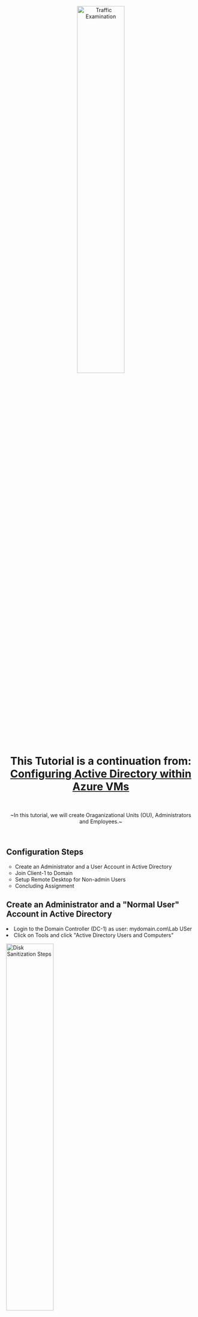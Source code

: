 <p align="center">
<img src="https://imgur.com/in6BVUo.png" height="50%" width="50%" alt="Traffic Examination"/>
</p>

<h1 align="center">This Tutorial is a continuation from: <br> <a href="https://github.com/OKALLEY/configure-ad">Configuring Active Directory within Azure VMs</a>
</h1>
<br>
<p align="center"> ~In this tutorial, we will create Oraganizational Units (OU), Administrators and Employees.~
</p>
<br />
<h2>Configuration Steps</h2>

<ul>
  <li type =circle>Create an Administrator and a User Account in Active Directory<br>
  <li type =circle>Join Client-1 to Domain<br>
  <li type =circle>Setup Remote Desktop for Non-admin Users<br>
  <li type =circle>Concluding Assignment<br>
</ul>

<h2>Create an Administrator and a "Normal User" Account in Active Directory</h2>

<li>Login to the Domain Controller (DC-1) as user: mydomain.com\Lab USer</li>
<li>Click on Tools and click "Active Directory Users and Computers" </li>
<p>
<img src="https://imgur.com/3zrM8Ua.png" height="50%" width="50%" alt="Disk Sanitization Steps"/>
</p>
<li>To create your first Oraganizational Unit right click on your domain <br>(e.g. mydomain.com) and under "New" click "Organizational Unit"</li>
<img src="https://imgur.com/HbM3U4h.png" height="50%" width="50%" alt="Disk Sanitization Steps"/>

<li>Enter the name "_EMPLOYEES" and click "OK"</li>
<img src="https://imgur.com/5IwEAJG.png" height="50%" width="50%" alt="Disk Sanitization Steps"/>
<li>Repeat these steps and make AN Oraganizational Unit named "_ADMINS"</li>
<img src="https://imgur.com/0ZNjzBY.png" height="50%" width="50%" alt="Disk Sanitization Steps"/>
<lki>Right click your domain (e.g. mydomain.com) and click "Refresh"</li>
<img src="https://imgur.com/19phcqk.png" height="30%" width="30%" alt="Disk Sanitization Steps"/>
<li>Click on "_ADMINS" and right click inside the folder then under "New" select "User"</li>
<img src="https://imgur.com/prVV4W4.png" height="50%" width="50%" alt="Disk Sanitization Steps"/>

<li>Name your administrator and create a User logon name <br> 
  appropriate to your company policy (e.g. jane doe; jane_admin or a-jane)</li>
<img src="https://imgur.com/5219Vay.png" height="50%" width="50%" alt="Disk Sanitization Steps"/>

<p>
<li> Set the password. Normally the user would be required to change it, <br> but for this demonstration the password is set to never expire</li>
<img src="https://imgur.com/mDhVUC4.png" height="50%" width="50%" alt="Disk Sanitization Steps"/>
  
<li>Click on "Finish" once you have this completed</li>  
<img src="https://imgur.com/0eGHYrO.png" height="50%" width="50%" alt="Disk Sanitization Steps"/>
  
<li>To make this name a administrator it needs to be assigned to the domain admins group. <br>
  Right click on it and go to "Properties" </li>   
<img src="https://imgur.com/3yrYOqc.png" height="50%" width="50%" alt="Disk Sanitization Steps"/>
  
<li>Click on "Member Of" and then "Add..."</li>  
<li>Find the section labeled "Enter the object names to select(examples):"</li> 
<li>In this section type "domain" and click "Check Names"</li>  
<img src="https://imgur.com/SVaLlb8.png" height="50%" width="50%" alt="Disk Sanitization Steps"/>
<li>In the next window choose "Domain Admins" click "OK" and then "OK", "Apply" and then "OK"</li>
<img src="https://imgur.com/Hm8PDrd.png" height="50%" width="50%" alt="Disk Sanitization Steps"/>
  
<li>Next Log out / close the connection to DC-1 and log back in as "mydomain.com\jane_admin"</li>
<li>Go back to portal.azure.com and copy the DC-1 Public IP address,<br>
  access Remote Desktop Connection and paste it and click "Connect"</li>
<li>Click on "More choices" choose "Use a different account"<br> 
  and logon as "mydomain.com\jane_admin" </li>
<img src="https://imgur.com/JodJx1B.png" height="40%" width="40%" alt="Disk Sanitization Steps"/>
<li>Click "OK" and then "Yes"</li> 
<img src="https://imgur.com/DwJSbOS.png" height="40%" width="40%" alt="Disk Sanitization Steps"/>

<h2>Join Client-1 to the Domain</h2>  
 <li>From the Azure portal set Client-1's DNS settings to the domain controller's (DC-1) Private IP address</li> 
 <li>Go to Virtual machines, click on DC-1 and click Networking</li>
 <li>Locate and copy the NIC Private IP</li>
 <img src="https://imgur.com/wp44R6G.png" height="90%" width="90%" alt="Disk Sanitization Steps"/>
 
 <br>

  <li>Go back to Virtual machines and click on Client-1 and choose Networking</li>
<li>Find "Network Interface:" and click on the client</li>
<img src="https://imgur.com/1lUWlxX.png" height="90%" width="90%" alt="Disk Sanitization Steps"/>
<br>
<li>Click DNS servers and under "DNS servers" click Custom and paste in the domain controller's Private IP address and then click "Save"</li>
<img src="https://imgur.com/IR5Q6xe.png" height="70%" width="70%" alt="Disk Sanitization Steps"/>

<br>   
<li>Go back to "Virtual machines" and select "Client-1" then click on "Restart"</li>    
<img src="https://imgur.com/vRiJQdl.png" height="90%" width="90%" alt="Disk Sanitization Steps"/>

<br>
<li>Copy the Public IP address for "Client-1" then <br> open Remote Desktop and paste it in and click "Connect"</li>
<img src="https://imgur.com/rH7nwGy.png" height="40%" width="40%" alt="Disk Sanitization Steps"/>

<br>
<li>Because it is not yet joined to the domain, logon as "Lab User"</li>
<li>Click Yes and allow it to initialize</li>

<li>Right click the Start button and click on "System"</li>
<li>Click on "Rename PC (advanced)"</li>
<li>Click on "Change..." and then "Domain" and type in "mydomain.com" and click "OK"</li>
<img src="https://imgur.com/qBNATEN.png" height="40%" width="40%" alt="Disk Sanitization Steps"/>
<li>In the next window you being asked to enter the name and password of an account with permission to join the domain.</li>
<li>Enter "mydomain.com\jane_admin" then click "OK"<br>
NOTE: Here you are entering the context of mydomain.com and the domain adminsitrator you created earlier</li>
<img src="https://imgur.com/7mdOoWV.png" height="40%" width="40%" alt="Disk Sanitization Steps"/>
FInd the window that reads "Welcome to the mydomain.com domain" and click "OK"
<img src="https://imgur.com/P8Ci0Y7.png" height="40%" width="40%" alt="Disk Sanitization Steps"/>
<li>Click "OK" once the restart prompt appears.  </li>
<img src="https://imgur.com/TyKEcQ4.png" height="40%" width="40%" alt="Disk Sanitization Steps"/>
<li>On the System Properties window click "Close"</li>
<img src="https://imgur.com/ToptYKI.png" height="40%" width="40%" alt="Disk Sanitization Steps"/>
<li>Lastly click "Restart Now" to restart the VM</li>
<img src="https://imgur.com/Feio2zQ.png" height="40%" width="40%" alt="Disk Sanitization Steps"/>

<br>

<li>Go to Microsoft Azure and copy the Public IP address for  Client-1</li>
<li>Open Remote Desktop Connection and paste it in</li>
<li>Choose "Use a different account" and logon  as mydomain.com\jane_admin"</li>
<img src="https://imgur.com/71vP6KX.png" height="40%" width="40%" alt="Disk Sanitization Steps"/>

<li>As before click "Yes"</li>
<img src="https://imgur.com/TePNbqX.png" height="40%" width="40%" alt="Disk Sanitization Steps"/>
Right click the Start button and choose "System"

<li>Under "Related settings" click on "Remote desktop"</li>
<img src="https://imgur.com/8TExl0U.png" height="20%" width="20%" alt="Disk Sanitization Steps"/>
<li>Find "User accounts" and click on "Select users that can remotely access this PC"</li>
<img src="https://imgur.com/a5x8CwS.png" height="40%" width="40%" alt="Disk Sanitization Steps"/>

<li>In the next window click on "Add"</li>
<img src="https://imgur.com/rW5SLxc.png" height="40%" width="40%" alt="Disk Sanitization Steps"/>

<li>Instead of adding thousands of users individually you will add a group called "Domain Users"</li>
<li>In the box labeled "Enter the object names to select" type in domain users and click "Check Names"</li>
<li>Notice that it gets populated and underlined. Click "OK"</li>
<img src="https://imgur.com/RN6FE54.png" height="30%" width="30%" alt="Disk Sanitization Steps"/>

<li>You can now see who is allowed to login to this computer remotely; <br>
all domain users have access. Click "OK"</li>
<img src="https://imgur.com/UzGxBBs.png" height="40%" width="40%" alt="Disk Sanitization Steps"/>

<h2>Additional Context</h2>
<li>GO back to DC-1 and click Start</li>
<li>Click on the "Windows Administrative Tools" folder and then "Active Directory Users and Computers"</li>
<img src="https://imgur.com/IhSMXkr.png" height="35%" width="35%" alt="Disk Sanitization Steps"/>

<li>Click on "mydomain.com" click on the "Users" folder and then double click "Domain Users"</li>
<img src="https://imgur.com/YUiEvkV.png" height="70%" width="70%" alt="Disk Sanitization Steps"/>
<li>Click on "Members" -All user accounts that get created get added to this domain users group automatically</li>

